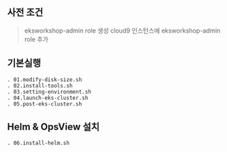 ## 사전 조건
> eksworkshop-admin role 생성
> cloud9 인스턴스에 eksworkshop-admin role 추가

## 기본실행
    . 01.modify-disk-size.sh
    . 02.install-tools.sh
    . 03.setting-environment.sh
    . 04.launch-eks-cluster.sh
    . 05.post-eks-cluster.sh

## Helm & OpsView 설치
    . 06.install-helm.sh